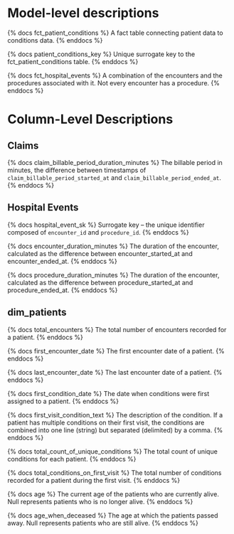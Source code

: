 # Model-level descriptions
{% docs fct_patient_conditions %}
A fact table connecting patient data to conditions data.
{% enddocs %}

{% docs patient_conditions_key %}
Unique surrogate key to the fct_patient_conditions table.
{% enddocs %}

{% docs fct_hospital_events %}
A combination of the encounters and the procedures associated with it.
Not every encounter has a procedure.
{% enddocs %}


# Column-Level Descriptions

## Claims

{% docs claim_billable_period_duration_minutes %}
The billable period in minutes, the difference between timestamps of
`claim_billable_period_started_at` and `claim_billable_period_ended_at`.
{% enddocs %}

## Hospital Events

{% docs hospital_event_sk %}
Surrogate key – the unique identifier composed of `encounter_id` and `procedure_id`.
{% enddocs %}

{% docs encounter_duration_minutes %}
The duration of the encounter, calculated as the difference between encounter_started_at and encounter_ended_at.
{% enddocs %}

{% docs procedure_duration_minutes %}
The duration of the encounter, calculated as the difference between procedure_started_at and procedure_ended_at.
{% enddocs %}

## dim_patients

{% docs total_encounters %}
The total number of encounters recorded for a patient.
{% enddocs %}

{% docs first_encounter_date %}
The first encounter date of a patient.
{% enddocs %}

{% docs last_encounter_date %}
The last encounter date of a patient.
{% enddocs %}

{% docs first_condition_date %}
The date when conditions were first assigned to a patient.
{% enddocs %}

{% docs first_visit_condition_text %}
The description of the condition. If a patient has multiple conditions on their first visit,
the conditions are combined into one line (string) but separated (delimited) by a comma.
{% enddocs %}

{% docs total_count_of_unique_conditions %}
The total count of unique conditions for each patient.
{% enddocs %}

{% docs total_conditions_on_first_visit %}
The total number of conditions recorded for a patient during the first visit.
{% enddocs %}

{% docs age %}
The current age of the patients who are currently alive. Null represents patients who is no longer alive.
{% enddocs %}

{% docs age_when_deceased %}
The age at which the patients passed away. Null represents patients who are still alive.
{% enddocs %}
